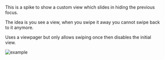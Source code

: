 This is a spike to show a custom view which slides in hiding the previous focus.

The idea is you see a view, when you swipe it away you cannot swipe back to it anymore.

Uses a viewpager but only allows swiping once then disables the initial view.

![example](https://cloud.githubusercontent.com/assets/1848238/3424395/1a38b5e4-ffce-11e3-9193-d710db154fd9.gif)
